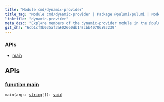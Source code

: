 ```yaml
---
title: "Module cmd/dynamic-provider"
title_tag: "Module cmd/dynamic-provider | Package @pulumi/pulumi | Node.js SDK"
linktitle: "dynamic-provider"
meta_desc: "Explore members of the dynamic-provider module in the @pulumi/pulumi package."
git_sha: "6cb1cf8b035af3a602660db142cbb40706a93239"
---
```


<!-- WARNING: this page was generated by a tool. Do not edit it by hand. -->
<!-- To change it, please see https://github.com/pulumi/docs/tree/master/tools/tscdocgen. -->






<h3>APIs</h3>
<ul class="api">
    <li><a href="#main"><span class="symbol api"></span>main</a></li>
</ul>




<h2 id="apis">APIs</h2>
<h3 class="pdoc-module-header" id="main" data-link-title="main">
    <a href="https://github.com/pulumi/pulumi/blob/{{< param git_sha >}}/sdk/nodejs/cmd/dynamic-provider/index.ts#L311">
        function <strong>main</strong>
    </a>
</h3>


<pre class="highlight"><code><span class='kd'></span>main(args: <span class='kd'><a href='https://developer.mozilla.org/en-US/docs/Web/JavaScript/Reference/Global_Objects/String'>string</a></span>[]): <span class='kd'><a href='https://www.typescriptlang.org/docs/handbook/basic-types.html#void'>void</a></span></code></pre>


